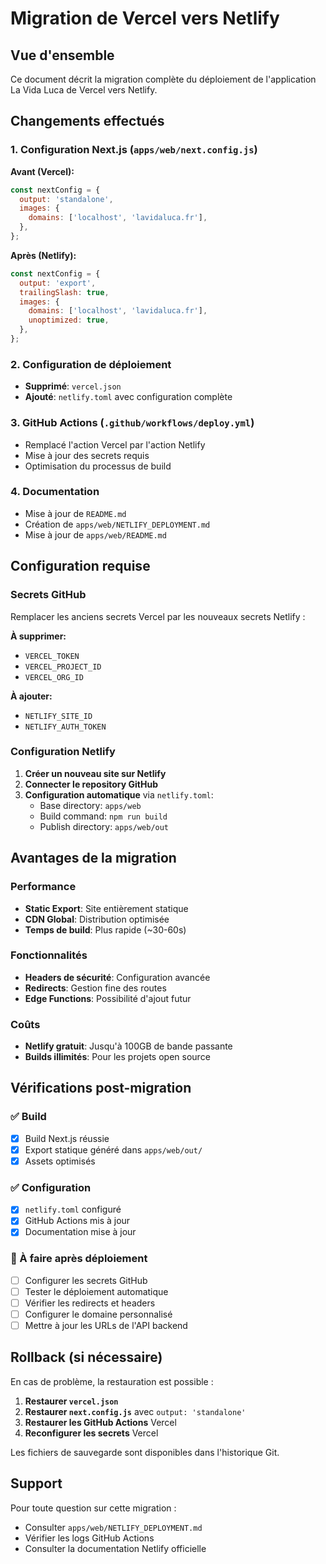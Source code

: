 # Migration de Vercel vers Netlify

## Vue d'ensemble

Ce document décrit la migration complète du déploiement de l'application La Vida Luca de Vercel vers Netlify.

## Changements effectués

### 1. Configuration Next.js (`apps/web/next.config.js`)

**Avant (Vercel):**
```javascript
const nextConfig = {
  output: 'standalone',
  images: {
    domains: ['localhost', 'lavidaluca.fr'],
  },
};
```

**Après (Netlify):**
```javascript
const nextConfig = {
  output: 'export',
  trailingSlash: true,
  images: {
    domains: ['localhost', 'lavidaluca.fr'],
    unoptimized: true,
  },
};
```

### 2. Configuration de déploiement

- **Supprimé**: `vercel.json`
- **Ajouté**: `netlify.toml` avec configuration complète

### 3. GitHub Actions (`.github/workflows/deploy.yml`)

- Remplacé l'action Vercel par l'action Netlify
- Mise à jour des secrets requis
- Optimisation du processus de build

### 4. Documentation

- Mise à jour de `README.md`
- Création de `apps/web/NETLIFY_DEPLOYMENT.md`
- Mise à jour de `apps/web/README.md`

## Configuration requise

### Secrets GitHub

Remplacer les anciens secrets Vercel par les nouveaux secrets Netlify :

**À supprimer:**
- `VERCEL_TOKEN`
- `VERCEL_PROJECT_ID`
- `VERCEL_ORG_ID`

**À ajouter:**
- `NETLIFY_SITE_ID`
- `NETLIFY_AUTH_TOKEN`

### Configuration Netlify

1. **Créer un nouveau site sur Netlify**
2. **Connecter le repository GitHub**
3. **Configuration automatique** via `netlify.toml`:
   - Base directory: `apps/web`
   - Build command: `npm run build`
   - Publish directory: `apps/web/out`

## Avantages de la migration

### Performance
- **Static Export**: Site entièrement statique
- **CDN Global**: Distribution optimisée
- **Temps de build**: Plus rapide (~30-60s)

### Fonctionnalités
- **Headers de sécurité**: Configuration avancée
- **Redirects**: Gestion fine des routes
- **Edge Functions**: Possibilité d'ajout futur

### Coûts
- **Netlify gratuit**: Jusqu'à 100GB de bande passante
- **Builds illimités**: Pour les projets open source

## Vérifications post-migration

### ✅ Build
- [x] Build Next.js réussie
- [x] Export statique généré dans `apps/web/out/`
- [x] Assets optimisés

### ✅ Configuration
- [x] `netlify.toml` configuré
- [x] GitHub Actions mis à jour
- [x] Documentation mise à jour

### 🔄 À faire après déploiement
- [ ] Configurer les secrets GitHub
- [ ] Tester le déploiement automatique
- [ ] Vérifier les redirects et headers
- [ ] Configurer le domaine personnalisé
- [ ] Mettre à jour les URLs de l'API backend

## Rollback (si nécessaire)

En cas de problème, la restauration est possible :

1. **Restaurer `vercel.json`**
2. **Restaurer `next.config.js`** avec `output: 'standalone'`
3. **Restaurer les GitHub Actions** Vercel
4. **Reconfigurer les secrets** Vercel

Les fichiers de sauvegarde sont disponibles dans l'historique Git.

## Support

Pour toute question sur cette migration :
- Consulter `apps/web/NETLIFY_DEPLOYMENT.md`
- Vérifier les logs GitHub Actions
- Consulter la documentation Netlify officielle
